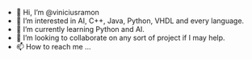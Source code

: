 - 👋 Hi, I’m @viniciusramon
- 👀 I’m interested in AI, C++, Java, Python, VHDL and every language.
- 🌱 I’m currently learning Python and AI.
- 💞️ I’m looking to collaborate on any sort of project if I may help.
- 📫 How to reach me ...

<!---
viniciusramon/viniciusramon is a ✨ special ✨ repository because its `README.md` (this file) appears on your GitHub profile.
You can click the Preview link to take a look at your changes.
--->
